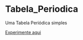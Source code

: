 # Tabela_Periodica
Uma Tabela Periódica simples

[Experimente aqui](https://leonardoconstantino.github.io/Tabela_Periodica/)
